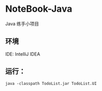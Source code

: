 # NoteBook-Java
Java 练手小项目

## 环境

IDE: IntelliJ IDEA

## 运行：

`java -classpath TodoList.jar TodoList.UI`